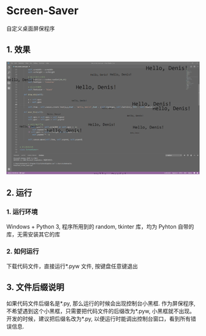 # Screen-Saver
自定义桌面屏保程序

## 1. 效果
![](https://github.com/Oslomayor/Markdown-Imglib/blob/master/Imgs/ScreenSaver.png)  

## 2. 运行
### 1. 运行环境
Windows + Python 3, 程序所用到的 random, tkinter 库，均为 Pyhton 自带的库，无需安装其它的库
### 2. 如何运行
下载代码文件，直接运行*.pyw 文件, 按键盘任意键退出  
 
## 3. 文件后缀说明
如果代码文件后缀名是*.py, 那么运行的时候会出现控制台小黑框. 作为屏保程序, 不希望遇到这个小黑框，只需要把代码文件的后缀改为*.pyw, 小黑框就不出现。开发的时候，建议把后缀名改为*.py, 以便运行时能调出控制台窗口，看到所有错误信息.

